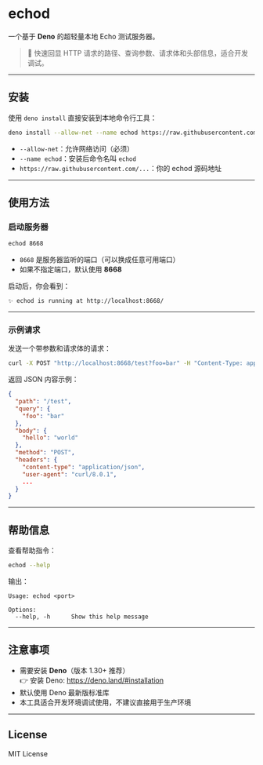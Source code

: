 # echod

一个基于 **Deno** 的超轻量本地 Echo 测试服务器。

> 📡 快速回显 HTTP 请求的路径、查询参数、请求体和头部信息，适合开发调试。

---

## 安装

使用 `deno install` 直接安装到本地命令行工具：

```bash
deno install --allow-net --name echod https://raw.githubusercontent.com/w0fv1/echod/refs/heads/main/echod.ts
```

- `--allow-net`：允许网络访问（必须）
- `--name echod`：安装后命令名叫 `echod`
- `https://raw.githubusercontent.com/...`：你的 echod 源码地址

---

## 使用方法

### 启动服务器

```bash
echod 8668
```

- `8668` 是服务器监听的端口（可以换成任意可用端口）
- 如果不指定端口，默认使用 **8668**

启动后，你会看到：

```bash
✨ echod is running at http://localhost:8668/
```

---

### 示例请求

发送一个带参数和请求体的请求：

```bash
curl -X POST "http://localhost:8668/test?foo=bar" -H "Content-Type: application/json" -d '{"hello":"world"}'
```

返回 JSON 内容示例：

```json
{
  "path": "/test",
  "query": {
    "foo": "bar"
  },
  "body": {
    "hello": "world"
  },
  "method": "POST",
  "headers": {
    "content-type": "application/json",
    "user-agent": "curl/8.0.1",
    ...
  }
}
```

---

## 帮助信息

查看帮助指令：

```bash
echod --help
```

输出：

```
Usage: echod <port>

Options:
  --help, -h      Show this help message
```

---

## 注意事项

- 需要安装 **Deno**（版本 1.30+ 推荐）  
  👉 安装 Deno: https://deno.land/#installation
- 默认使用 Deno 最新版标准库
- 本工具适合开发环境调试使用，不建议直接用于生产环境

---

## License

MIT License
